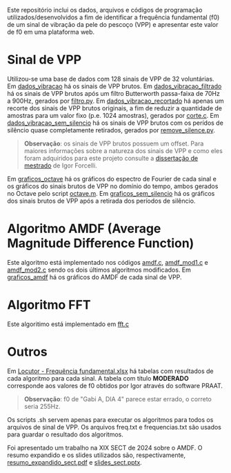 Este repositório inclui os dados, arquivos e códigos de programação utilizados/desenvolvidos a fim de identificar a frequência fundamental (f0) de um sinal de vibração da pele do pescoço (VPP) e apresentar este valor de f0 em uma plataforma web.

# Sinal de VPP

Utilizou-se uma base de dados com 128 sinais de VPP de 32 voluntárias. Em [dados_vibracao](./dados_vibracao) há os sinais de VPP brutos. Em [dados_vibracao_filtrado](./dados_vibracao_filtrado) há os sinais de VPP brutos após um filtro Butterworth passa-faixa de 70Hz a 900Hz, gerados por [filtro.py](./filtro.py). Em [dados_vibracao_recortado](./dados_vibracao_recortado) há apenas um recorte dos sinais de VPP brutos originais, a fim de reduzir a quantidade de amostras para um valor fixo (p.e. 1024 amostras), gerados por [corte.c](./corte.c). Em [dados_vibracao_sem_silencio](./dados_vibracao_sem_silencio) há os sinais de VPP brutos com os perídos de silêncio quase completamente retirados, gerados por [remove_silence.py](./remove_silence.py).

> **Observação**: os sinais de VPP brutos possuem um offset. Para maiores informações sobre a natureza dos sinais de VPP e como eles foram adquiridos para este projeto consulte a [dissertação de mestrado](./IGORFORCELLI_dissertacao_mestrado_eng_eletrica.pdf) de Igor Forcelli.

Em [graficos_octave](./graficos_octave) há os gráficos do espectro de Fourier de cada sinal e os gráficos do sinais brutos de VPP no domínio do tempo, ambos gerados no Octave pelo script [octave.m](./octave.m). Em [graficos_sem_silencio](./graficos_sem_silencio) há os gráficos dos sinais brutos de VPP após a retirada dos períodos de silêncio.

# Algoritmo AMDF (Average Magnitude Difference Function)

Este algoritmo está implementado nos códigos [amdf.c](./amdf.c), [amdf_mod1.c](./amdf_mod1.c) e [amdf_mod2.c](./amdf_mod2.c) sendo os dois últimos algoritmos modificados. Em [graficos_amdf](./graficos_amdf) há os gráficos do AMDF de cada sinal de VPP.

# Algoritmo FFT

Este algoritimo está implementado em [fft.c](./fft.c)

# Outros

Em [Locutor - Frequência fundamental.xlsx](./Locutor%20-%20Frequência%20fundamental.xlsx) há tabelas com resultados de cada algoritmo para cada sinal. A tabela com título **MODERADO** corresponde aos valores de f0 obtidos por Igor através do software PRAAT.

> **Observação**: f0 de "Gabi A, DIA 4" parece estar errado, o correto seria 255Hz.

Os scripts .sh servem apenas para executar os algoritmos para todos os arquivos de sinal de VPP. Os arquivos freq.txt e frequencias.txt são usados para guardar o resultado dos algoritmos.

Foi apresentado um trabalho na XIX SECT de 2024 sobre o AMDF. O resumo expandido e os slides utilizados são, respectivamente, [resumo_expandido_sect.pdf](./resumo_expandido_sect.pdf) e [slides_sect.pptx](./slides_sect.pptx).
